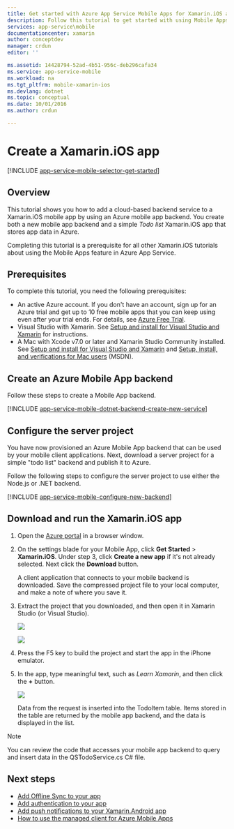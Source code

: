 ```yaml
---
title: Get started with Azure App Service Mobile Apps for Xamarin.iOS apps | Microsoft Docs
description: Follow this tutorial to get started with using Mobile Apps for Xamarin.iOS development.
services: app-service\mobile
documentationcenter: xamarin
author: conceptdev
manager: crdun
editor: ''

ms.assetid: 14428794-52ad-4b51-956c-deb296cafa34
ms.service: app-service-mobile
ms.workload: na
ms.tgt_pltfrm: mobile-xamarin-ios
ms.devlang: dotnet
ms.topic: conceptual
ms.date: 10/01/2016
ms.author: crdun

---
```

# Create a Xamarin.iOS app
[!INCLUDE [app-service-mobile-selector-get-started](../../includes/app-service-mobile-selector-get-started.md)]

## Overview
This tutorial shows you how to add a cloud-based backend service to a Xamarin.iOS mobile app by using an Azure mobile app backend.  You
create both a new mobile app backend and a simple *Todo list* Xamarin.iOS app that stores app data in Azure.

Completing this tutorial is a prerequisite for all other Xamarin.iOS tutorials about using the Mobile Apps feature in Azure App Service.

## Prerequisites
To complete this tutorial, you need the following prerequisites:

* An active Azure account. If you don't have an account, sign up for an Azure trial and get up to 10 free mobile apps that you
  can keep using even after your trial ends. For details, see [Azure Free Trial](https://azure.microsoft.com/pricing/free-trial/).
* Visual Studio with Xamarin. See [Setup and install for Visual Studio and Xamarin](https://msdn.microsoft.com/library/mt613162.aspx) for
  instructions.
* A Mac with Xcode v7.0 or later and Xamarin Studio Community installed. See
  [Setup and install for Visual Studio and Xamarin](https://msdn.microsoft.com/library/mt613162.aspx) and
  [Setup, install, and verifications for Mac users](https://msdn.microsoft.com/library/mt488770.aspx) (MSDN).

## Create an Azure Mobile App backend
Follow these steps to create a Mobile App backend.

[!INCLUDE [app-service-mobile-dotnet-backend-create-new-service](../../includes/app-service-mobile-dotnet-backend-create-new-service.md)]

## Configure the server project
You have now provisioned an Azure Mobile App backend that can be used by your mobile client applications. Next, download a server
project for a simple "todo list" backend and publish it to Azure.

Follow the following steps to configure the server project to use either the Node.js or .NET backend.

[!INCLUDE [app-service-mobile-configure-new-backend](../../includes/app-service-mobile-configure-new-backend.md)]

## Download and run the Xamarin.iOS app
1. Open the [Azure portal] in a browser window.
2. On the settings blade for your Mobile App, click **Get Started** > **Xamarin.iOS**. Under step 3, click **Create a new app** if it's not
   already selected.  Next click the **Download** button.

      A client application that connects to your mobile backend is downloaded. Save the compressed project file to
    your local computer, and make a note of where you save it.
3. Extract the project that you downloaded, and then open it in Xamarin Studio (or Visual Studio).

    ![][9]

    ![][8]
4. Press the F5 key to build the project and start the app in the iPhone emulator.
5. In the app, type meaningful text, such as *Learn Xamarin*, and then click the **+** button.

    ![][10]

    Data from the request is inserted into the TodoItem table. Items stored in the table are returned by the mobile app backend, and the
    data is displayed in the list.

> [!NOTE]
> You can review the code that accesses your mobile app backend to query and insert data in the QSTodoService.cs C# file.
>
>

## Next steps
* [Add Offline Sync to your app](app-service-mobile-xamarin-ios-get-started-offline-data.md)
* [Add authentication to your app](app-service-mobile-xamarin-ios-get-started-users.md)
* [Add push notifications to your Xamarin.Android app](app-service-mobile-xamarin-ios-get-started-push.md)
* [How to use the managed client for Azure Mobile Apps](app-service-mobile-dotnet-how-to-use-client-library.md)

<!-- Anchors. -->
[Getting started with mobile app backends]:#getting-started
[Create a new mobile app backend]:#create-new-service
[Next Steps]:#next-steps

<!-- Images. -->
[6]: ./media/app-service-mobile-xamarin-ios-get-started/xamarin-ios-quickstart.png
[8]: ./media/app-service-mobile-xamarin-ios-get-started/mobile-xamarin-project-ios-vs.png
[9]: ./media/app-service-mobile-xamarin-ios-get-started/mobile-xamarin-project-ios-xs.png
[10]: ./media/app-service-mobile-xamarin-ios-get-started/mobile-quickstart-startup-ios.png

<!-- URLs. -->
[Azure portal]: https://portal.azure.com/
